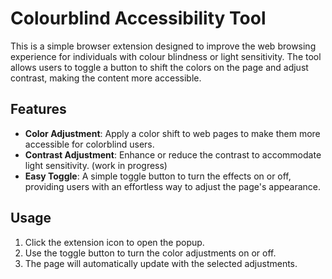 # Colourblind Accessibility Tool

This is a simple browser extension designed to improve the web browsing experience for individuals with colour blindness or light sensitivity. The tool allows users to toggle a button to shift the colors on the page and adjust contrast, making the content more accessible.

## Features

- **Color Adjustment**: Apply a color shift to web pages to make them more accessible for colorblind users.
- **Contrast Adjustment**: Enhance or reduce the contrast to accommodate light sensitivity. (work in progress)
- **Easy Toggle**: A simple toggle button to turn the effects on or off, providing users with an effortless way to adjust the page's appearance.

## Usage

1. Click the extension icon to open the popup.
2. Use the toggle button to turn the color adjustments on or off.
3. The page will automatically update with the selected adjustments.



